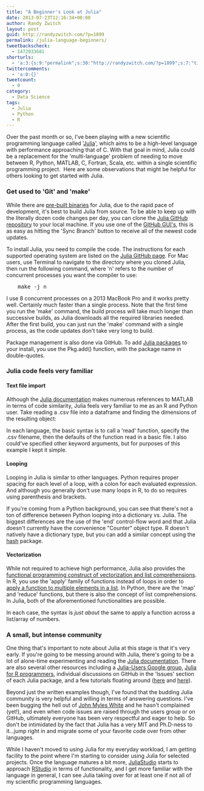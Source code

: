 ```yaml
---
title: "A Beginner's Look at Julia"
date: 2013-07-23T12:16:34+00:00
author: Randy Zwitch
layout: post
guid: http://randyzwitch.com/?p=1899
permalink: /julia-language-beginners/
tweetbackscheck:
  - 1472933681
shorturls:
  - 'a:3:{s:9:"permalink";s:30:"http://randyzwitch.com/?p=1899";s:7:"tinyurl";s:26:"http://tinyurl.com/kkx9ca9";s:4:"isgd";s:19:"http://is.gd/fznBI2";}'
twittercomments:
  - 'a:0:{}'
tweetcount:
  - 0
category:
  - Data Science
tags:
  - Julia
  - Python
  - R
---
```

Over the past month or so, I've been playing with a new scientific programming language called '<a title="Julia language" href="http://julialang.org/" target="_blank">Julia</a>', which aims to be a high-level language with performance approaching that of C. With that goal in mind, Julia could be a replacement for the 'multi-language' problem of needing to move between R, Python, MATLAB, C, Fortran, Scala, etc. within a single scientific programming project.  Here are some observations that might be helpful for others looking to get started with Julia.



### Get used to 'Git' and 'make'

While there are <a title="Julia language downloads" href="http://julialang.org/downloads/" target="_blank">pre-built binaries</a> for Julia, due to the rapid pace of development, it's best to build Julia from source. To be able to keep up with the literally dozen code changes per day, you can clone the <a title="Julia GitHub repo" href="https://github.com/JuliaLang/julia" target="_blank">Julia GitHub repository</a> to your local machine. If you use one of the <a title="GitHub GUI downloads" href="http://git-scm.com/downloads/guis" target="_blank">GitHub GUI's</a>, this is as easy as hitting the 'Sync Branch' button to receive all of the newest code updates.

To install Julia, you need to compile the code. The instructions for each supported operating system are listed on the <a title="Julia GitHub repo" href="https://github.com/JuliaLang/julia" target="_blank">Julia GitHub page</a>. For Mac users, use Terminal to navigate to the directory where you cloned Julia, then run the following command, where 'n' refers to the number of concurrent processes you want the compiler to use:

<pre style="padding-left: 30px;">make -j n</pre>

I use 8 concurrent processes on a 2013 MacBook Pro and it works pretty well. Certainly much faster than a single process. Note that the first time you run the 'make' command, the build process will take much longer than successive builds, as Julia downloads all the required libraries needed. After the first build, you can just run the 'make' command with a single process, as the code updates don't take very long to build.

Package management is also done via GitHub. To add <a title="Julia packages" href="http://docs.julialang.org/en/latest/packages/packagelist/" target="_blank">Julia packages</a> to your install, you use the Pkg.add() function, with the package name in double-quotes.

### Julia code feels very familiar

#### Text file import

Although the <a title="Julia documentation" href="http://docs.julialang.org/en/latest/manual/introduction/" target="_blank">Julia documentation</a> makes numerous references to MATLAB in terms of code similarity, Julia feels very familiar to me as an R and Python user. Take reading a .csv file into a dataframe and finding the dimensions of the resulting object:

In each language, the basic syntax is to call a 'read' function, specify the .csv filename, then the defaults of the function read in a basic file. I also could've specified other keyword arguments, but for purposes of this example I kept it simple.

#### Looping

Looping in Julia is similar to other languages. Python requires proper spacing for each level of a loop, with a colon for each evaluated expression. And although you generally don't use many loops in R, to do so requires using parenthesis and brackets.

If you're coming from a Python background, you can see that there's not a ton of difference between Python looping into a dictionary vs. Julia. The biggest differences are the use of the 'end' control-flow word and that Julia doesn't currently have the convenience "Counter" object type. R doesn't natively have a dictionary type, but you can add a similar concept using the <a title="CRAN hash package" href="http://cran.r-project.org/web/packages/hash/" target="_blank">hash</a> package.

#### Vectorization

While not required to achieve high performance, Julia also provides the <a title="Is looping as a programming construct bad?" href="http://slendrmeans.wordpress.com/2013/05/11/julia-loops/" target="_blank">functional programming construct of vectorization and list comprehensions</a>. In R, you use the 'apply' family of functions instead of loops in order to <a title="Functional programming in R" href="https://github.com/hadley/devtools/wiki/Functional-programming" target="_blank">apply a function to multiple elements in a list</a>. In Python, there are the 'map' and 'reduce' functions, but there is also the concept of list comprehensions. In Julia, both of the aforementioned functionalities are possible.

In each case, the syntax is _just about_ the same to apply a function across a list/array of numbers.





### A small, but intense community

One thing that's important to note about Julia at this stage is that it's very early. If you're going to be messing around with Julia, there's going to be a lot of alone-time experimenting and reading the <a title="Julia documentation" href="http://docs.julialang.org/en/latest/" target="_blank">Julia documentation</a>. There are also several other resources including a <a title="Julia users Google group" href="https://groups.google.com/forum/?fromgroups=#!forum/julia-users" target="_blank">Julia-Users Google group</a>, <a title="Julia for R programmers" href="http://www.stat.wisc.edu/~bates/JuliaForRProgrammers.pdf" target="_blank">Julia for R programmers</a>, individual discussions on GitHub in the 'Issues' section of each Julia package, and a few tutorials floating around (<a title="Julia tutorials" href="http://forio.com/julia/tutorials-list" target="_blank">here</a> and <a title="Julia meta tutorial" href="http://datacommunitydc.org/blog/2013/07/a-julia-meta-tutorial/" target="_blank">here</a>).

Beyond just the written examples though, I've found that the budding Julia community is very helpful and willing in terms of answering questions. I've been bugging the hell out of <a title="John Myles White" href="http://www.johnmyleswhite.com/" target="_blank">John Myles White</a> and he hasn't complained (yet!), and even when code issues are raised through the users group or on GitHub, ultimately everyone has been very respectful and eager to help. So don't be intimidated by the fact that Julia has a very MIT and Ph.D-ness to it...jump right in and migrate some of your favorite code over from other languages.

While I haven't moved to using Julia for my everyday workload, I am getting facility to the point where I'm starting to consider using Julia for selected projects. Once the language matures a bit more, <a title="Julia Studio" href="http://forio.com/julia/" target="_blank">JuliaStudio</a> starts to approach <a title="RStudio" href="http://www.rstudio.com/" target="_blank">RStudio</a> in terms of functionality, and I get more familiar with the language in general, I can see Julia taking over for at least one if not all of my scientific programming languages.
